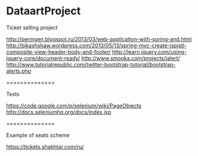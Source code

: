 DataartProject
==============

Ticket selling project

http://permgen.blogspot.ru/2013/03/web-application-with-spring-and.html
http://bikashshaw.wordpress.com/2013/05/13/spring-mvc-create-jspjstl-composite-view-header-body-and-footer/
http://learn.jquery.com/using-jquery-core/document-ready/
http://www.smooka.com/projects/jalert/
http://www.tutorialrepublic.com/twitter-bootstrap-tutorial/bootstrap-alerts.php

==============

Tests

https://code.google.com/p/selenium/wiki/PageObjects
http://docs.seleniumhq.org/docs/index.jsp

==============

Example of seats scheme

https://tickets.shakhtar.com/ru/
